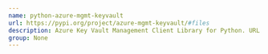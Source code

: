 ```yaml
---
name: python-azure-mgmt-keyvault
url: https://pypi.org/project/azure-mgmt-keyvault/#files
description: Azure Key Vault Management Client Library for Python. URL : https://pypi.org/project/azure-mgmt-keyvault/#files Groups : None
group: None
---
```

